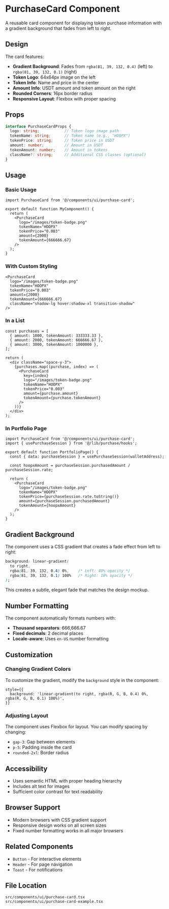 # PurchaseCard Component

A reusable card component for displaying token purchase information with a gradient background that fades from left to right.

## Design

The card features:
- **Gradient Background**: Fades from `rgba(81, 39, 132, 0.4)` (left) to `rgba(81, 39, 132, 0.1)` (right)
- **Token Logo**: 64x64px image on the left
- **Token Info**: Name and price in the center
- **Amount Info**: USDT amount and token amount on the right
- **Rounded Corners**: 16px border radius
- **Responsive Layout**: Flexbox with proper spacing

## Props

```typescript
interface PurchaseCardProps {
  logo: string;           // Token logo image path
  tokenName: string;      // Token name (e.g., "HOOPX")
  tokenPrice: string;     // Token price in USDT
  amount: number;         // Amount in USDT
  tokenAmount: number;    // Amount in tokens
  className?: string;     // Additional CSS classes (optional)
}
```

## Usage

### Basic Usage

```tsx
import PurchaseCard from '@/components/ui/purchase-card';

export default function MyComponent() {
  return (
    <PurchaseCard
      logo="/images/token-badge.png"
      tokenName="HOOPX"
      tokenPrice="0.003"
      amount={2000}
      tokenAmount={666666.67}
    />
  );
}
```

### With Custom Styling

```tsx
<PurchaseCard
  logo="/images/token-badge.png"
  tokenName="HOOPX"
  tokenPrice="0.003"
  amount={2000}
  tokenAmount={666666.67}
  className="shadow-lg hover:shadow-xl transition-shadow"
/>
```

### In a List

```tsx
const purchases = [
  { amount: 1000, tokenAmount: 333333.33 },
  { amount: 2000, tokenAmount: 666666.67 },
  { amount: 3000, tokenAmount: 1000000 },
];

return (
  <div className="space-y-3">
    {purchases.map((purchase, index) => (
      <PurchaseCard
        key={index}
        logo="/images/token-badge.png"
        tokenName="HOOPX"
        tokenPrice="0.003"
        amount={purchase.amount}
        tokenAmount={purchase.tokenAmount}
      />
    ))}
  </div>
);
```

### In Portfolio Page

```tsx
import PurchaseCard from '@/components/ui/purchase-card';
import { usePurchaseSession } from '@/lib/purchase/hooks';

export default function PortfolioPage() {
  const { data: purchaseSession } = usePurchaseSession(walletAddress);

  const hoopxAmount = purchaseSession.purchasedAmount / purchaseSession.rate;

  return (
    <PurchaseCard
      logo="/images/token-badge.png"
      tokenName="HOOPX"
      tokenPrice={purchaseSession.rate.toString()}
      amount={purchaseSession.purchasedAmount}
      tokenAmount={hoopxAmount}
    />
  );
}
```

## Gradient Background

The component uses a CSS gradient that creates a fade effect from left to right:

```css
background: linear-gradient(
  to right,
  rgba(81, 39, 132, 0.4) 0%,    /* Left: 40% opacity */
  rgba(81, 39, 132, 0.1) 100%   /* Right: 10% opacity */
);
```

This creates a subtle, elegant fade that matches the design mockup.

## Number Formatting

The component automatically formats numbers with:
- **Thousand separators**: 666,666.67
- **Fixed decimals**: 2 decimal places
- **Locale-aware**: Uses `en-US` number formatting

## Customization

### Changing Gradient Colors

To customize the gradient, modify the `background` style in the component:

```tsx
style={{
  background: 'linear-gradient(to right, rgba(R, G, B, 0.4) 0%, rgba(R, G, B, 0.1) 100%)',
}}
```

### Adjusting Layout

The component uses Flexbox for layout. You can modify spacing by changing:
- `gap-3`: Gap between elements
- `p-5`: Padding inside the card
- `rounded-2xl`: Border radius

## Accessibility

- Uses semantic HTML with proper heading hierarchy
- Includes alt text for images
- Sufficient color contrast for text readability

## Browser Support

- Modern browsers with CSS gradient support
- Responsive design works on all screen sizes
- Fixed number formatting works in all major browsers

## Related Components

- `Button` - For interactive elements
- `Header` - For page navigation
- `Toast` - For notifications

## File Location

```
src/components/ui/purchase-card.tsx
src/components/ui/purchase-card-example.tsx
```
